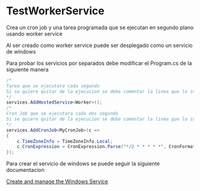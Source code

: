# TestWorkerService

Crea un cron job y una tarea programada que se ejecutan en segundo plano usando worker service

Al ser creado como worker service puede ser desplegado como un servicio de windows

Para probar los servicios por separados debe modificar el Program.cs de la siguiente manera
```csharp
/*
Tarea que se ejecutara cada segundo
Si se quiere quitar de la ejecucion se debe comentar la linea que lo instancia
*/ 
services.AddHostedService<Worker>();
/*
Cron Job que se ejecutara cada dos segundo
Si se quiere quitar de la ejecucion se debe comentar la linea que lo instancia
*/  
services.AddCronJob<MyCronJob>(c =>
{
    c.TimeZoneInfo = TimeZoneInfo.Local;
    c.CronExpression = CronExpression.Parse("*/2 * * * * *", CronFormat.IncludeSeconds);
});
```

Para crear el servicio de windows se puede seguir la siguiente documentacion

[Create and manage the Windows Service](https://learn.microsoft.com/en-us/aspnet/core/host-and-deploy/windows-service?view=aspnetcore-7.0&tabs=visual-studio#create-and-manage-the-windows-service)